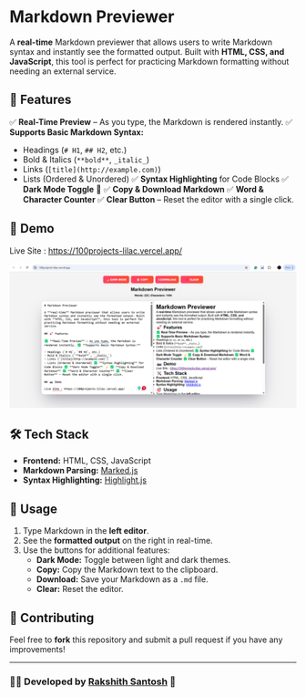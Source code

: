 # Markdown Previewer

A **real-time** Markdown previewer that allows users to write Markdown syntax and instantly see the formatted output. Built with **HTML, CSS, and JavaScript**, this tool is perfect for practicing Markdown formatting without needing an external service.

## 🚀 Features

✅ **Real-Time Preview** – As you type, the Markdown is rendered instantly. ✅ **Supports Basic Markdown Syntax:**

- Headings (`# H1`, `## H2`, etc.)
- Bold & Italics (`**bold**`, `_italic_`)
- Links (`[title](http://example.com)`)
- Lists (Ordered & Unordered) ✅ **Syntax Highlighting** for Code Blocks ✅ **Dark Mode Toggle** 🌙 ✅ **Copy & Download Markdown** ✅ **Word & Character Counter** ✅ **Clear Button** – Reset the editor with a single click.

## 📸 Demo

Live Site : https://100projects-lilac.vercel.app/

![alt text](image.png)

## 🛠️ Tech Stack

- **Frontend:** HTML, CSS, JavaScript
- **Markdown Parsing:** [Marked.js](https://marked.js.org/)
- **Syntax Highlighting:** [Highlight.js](https://highlightjs.org/)

## 🎯 Usage

1. Type Markdown in the **left editor**.
2. See the **formatted output** on the right in real-time.
3. Use the buttons for additional features:
   - **Dark Mode:** Toggle between light and dark themes.
   - **Copy:** Copy the Markdown text to the clipboard.
   - **Download:** Save your Markdown as a `.md` file.
   - **Clear:** Reset the editor.

## 🤝 Contributing

Feel free to **fork** this repository and submit a pull request if you have any improvements!

---

### 👨‍💻 Developed by [Rakshith Santosh](https://github.com/rakshithsantosh) 🚀
